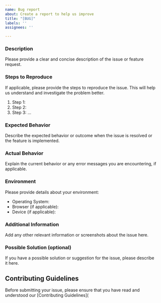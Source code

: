 ```yaml
---
name: Bug report
about: Create a report to help us improve
title: "[BUG]"
labels: ''
assignees: ''

---
```


### Description

Please provide a clear and concise description of the issue or feature request.

### Steps to Reproduce

If applicable, please provide the steps to reproduce the issue. This will help us understand and investigate the problem better.

1. Step 1: 
2. Step 2: 
3. Step 3: 
   ...

### Expected Behavior

Describe the expected behavior or outcome when the issue is resolved or the feature is implemented.

### Actual Behavior

Explain the current behavior or any error messages you are encountering, if applicable.

### Environment

Please provide details about your environment:

- Operating System: 
- Browser (if applicable): 
- Device (if applicable): 

### Additional Information

Add any other relevant information or screenshots about the issue here.

### Possible Solution (optional)

If you have a possible solution or suggestion for the issue, please describe it here.

## Contributing Guidelines

Before submitting your issue, please ensure that you have read and understood our [Contributing Guidelines](
